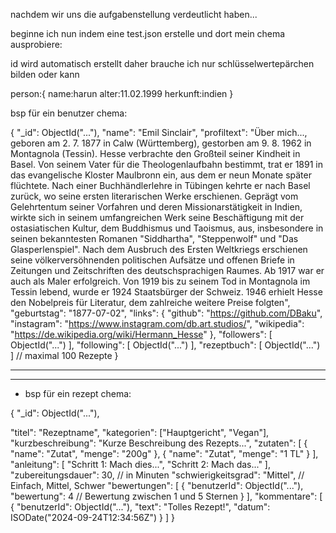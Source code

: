 nachdem wir uns die aufgabenstellung verdeutlicht haben...

beginne ich nun indem eine test.json erstelle und dort mein chema ausprobiere:

id wird automatisch erstellt daher brauche ich nur schlüsselwertepärchen bilden oder kann

person:{
name:harun
alter:11.02.1999
herkunft:indien
}

bsp für ein benutzer chema:

{
"\_id": ObjectId("..."),
"name": "Emil Sinclair",
"profiltext": "Über mich..., geboren am 2. 7. 1877 in Calw (Württemberg), gestorben am 9. 8. 1962 in Montagnola (Tessin). Hesse verbrachte den Großteil seiner Kindheit in Basel. Von seinem Vater für die Theologenlaufbahn bestimmt, trat er 1891 in das evangelische Kloster Maulbronn ein, aus dem er neun Monate später flüchtete. Nach einer Buchhändlerlehre in Tübingen kehrte er nach Basel zurück, wo seine ersten literarischen Werke erschienen. Geprägt vom Gelehrtentum seiner Vorfahren und deren Missionarstätigkeit in Indien, wirkte sich in seinem umfangreichen Werk seine Beschäftigung mit der ostasiatischen Kultur, dem Buddhismus und Taoismus, aus, insbesondere in seinen bekanntesten Romanen "Siddhartha", "Steppenwolf" und "Das Glasperlenspiel". Nach dem Ausbruch des Ersten Weltkriegs erschienen seine völkerversöhnenden politischen Aufsätze und offenen Briefe in Zeitungen und Zeitschriften des deutschsprachigen Raumes. Ab 1917 war er auch als Maler erfolgreich. Von 1919 bis zu seinem Tod in Montagnola im Tessin lebend, wurde er 1924 Staatsbürger der Schweiz. 1946 erhielt Hesse den Nobelpreis für Literatur, dem zahlreiche weitere Preise folgten",
"geburtstag": "1877-07-02",
"links": {
"github": "https://github.com/DBaku",
"instagram": "https://www.instagram.com/db.art.studios/",
"wikipedia": "https://de.wikipedia.org/wiki/Hermann_Hesse"
},
"followers": [ ObjectId("...") ],
"following": [ ObjectId("...") ],
"rezeptbuch": [ ObjectId("...") ] // maximal 100 Rezepte
}

---

---

-   bsp für ein rezept chema:

{
"\_id": ObjectId("..."),

"titel": "Rezeptname",
"kategorien": ["Hauptgericht", "Vegan"],
"kurzbeschreibung": "Kurze Beschreibung des Rezepts...",
"zutaten": [
{ "name": "Zutat", "menge": "200g" },
{ "name": "Zutat", "menge": "1 TL" }
],
"anleitung": [
"Schritt 1: Mach dies...",
"Schritt 2: Mach das..."
],
"zubereitungsdauer": 30, // in Minuten
"schwierigkeitsgrad": "Mittel", // Einfach, Mittel, Schwer
"bewertungen": [
{
"benutzerId": ObjectId("..."),
"bewertung": 4 // Bewertung zwischen 1 und 5 Sternen
}
],
"kommentare": [
{
"benutzerId": ObjectId("..."),
"text": "Tolles Rezept!",
"datum": ISODate("2024-09-24T12:34:56Z")
}
]
}
